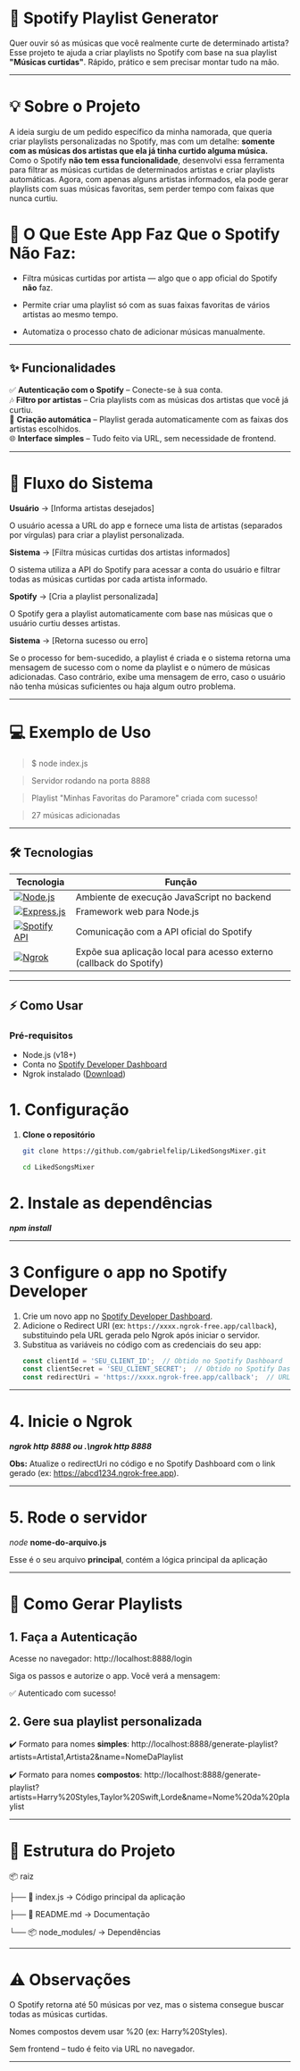 # 🎵 Spotify Playlist Generator  

Quer ouvir só as músicas que você realmente curte de determinado artista? Esse projeto te ajuda a criar playlists no Spotify com base na sua playlist **"Músicas curtidas"**. Rápido, prático e sem precisar montar tudo na mão.  

---

# 💡 Sobre o Projeto
A ideia surgiu de um pedido específico da minha namorada, que queria criar playlists personalizadas no Spotify, mas com um detalhe: **somente com as músicas dos artistas que ela já tinha curtido alguma música.** Como o Spotify **não tem essa funcionalidade**, desenvolvi essa ferramenta para filtrar as músicas curtidas de determinados artistas e criar playlists automáticas. Agora, com apenas alguns artistas informados, ela pode gerar playlists com suas músicas favoritas, sem perder tempo com faixas que nunca curtiu.





# 🤖 O Que Este App Faz Que o Spotify Não Faz:

- Filtra músicas curtidas por artista — algo que o app oficial do Spotify **não** faz.

- Permite criar uma playlist só com as suas faixas favoritas de vários artistas ao mesmo tempo.

- Automatiza o processo chato de adicionar músicas manualmente.

---

## ✨ Funcionalidades  

✅ **Autenticação com o Spotify** – Conecte-se à sua conta.  
🎶 **Filtro por artistas** – Cria playlists com as músicas dos artistas que você já curtiu.  
🔄 **Criação automática** – Playlist gerada automaticamente com as faixas dos artistas escolhidos.  
🌐 **Interface simples** – Tudo feito via URL, sem necessidade de frontend.  

---

# 🔄 Fluxo do Sistema
**Usuário** → [Informa artistas desejados]

O usuário acessa a URL do app e fornece uma lista de artistas (separados por vírgulas) para criar a playlist personalizada.

**Sistema** → [Filtra músicas curtidas dos artistas informados]

O sistema utiliza a API do Spotify para acessar a conta do usuário e filtrar todas as músicas curtidas por cada artista informado.

**Spotify** → [Cria a playlist personalizada]

O Spotify gera a playlist automaticamente com base nas músicas que o usuário curtiu desses artistas.

**Sistema** → [Retorna sucesso ou erro]

Se o processo for bem-sucedido, a playlist é criada e o sistema retorna uma mensagem de sucesso com o nome da playlist e o número de músicas adicionadas. Caso contrário, exibe uma mensagem de erro, caso o usuário não tenha músicas suficientes ou haja algum outro problema.

---

# 💻 Exemplo de Uso

> $ node index.js

> Servidor rodando na porta 8888

> Playlist "Minhas Favoritas do Paramore" criada com sucesso!

> 27 músicas adicionadas

---

## 🛠️ Tecnologias  

| Tecnologia | Função |
|------------|--------|
| [![Node.js](https://img.shields.io/badge/Node.js-339933?style=for-the-badge&logo=nodedotjs&logoColor=white)](https://nodejs.org/) | Ambiente de execução JavaScript no backend |
| [![Express.js](https://img.shields.io/badge/Express.js-000000?style=for-the-badge&logo=express&logoColor=white)](https://expressjs.com/) | Framework web para Node.js |
| [![Spotify API](https://img.shields.io/badge/Spotify_API-1ED760?style=for-the-badge&logo=spotify&logoColor=white)](https://github.com/thelinmichael/spotify-web-api-node) | Comunicação com a API oficial do Spotify |
| [![Ngrok](https://img.shields.io/badge/Ngrok-1F1F1F?style=for-the-badge&logo=ngrok&logoColor=white)](https://ngrok.com/) | Expõe sua aplicação local para acesso externo (callback do Spotify) |

---

## ⚡ Como Usar  

### **Pré-requisitos**  
- Node.js (v18+)  
- Conta no [Spotify Developer Dashboard](https://developer.spotify.com/dashboard/)  
- Ngrok instalado ([Download](https://ngrok.com/download))  

# 1. **Configuração**  

1. **Clone o repositório**  
   ```bash
   git clone https://github.com/gabrielfelip/LikedSongsMixer.git

   cd LikedSongsMixer
   
# 2. **Instale as dependências**

***npm install***

---

# 3 Configure o app no Spotify Developer

1. Crie um novo app no [Spotify Developer Dashboard](https://developer.spotify.com/dashboard/).
2. Adicione o Redirect URI (ex: `https://xxxx.ngrok-free.app/callback`), substituindo pela URL gerada pelo Ngrok após iniciar o servidor.
3. Substitua as variáveis no código com as credenciais do seu app:
   ```javascript
   const clientId = 'SEU_CLIENT_ID';  // Obtido no Spotify Dashboard
   const clientSecret = 'SEU_CLIENT_SECRET';  // Obtido no Spotify Dashboard
   const redirectUri = 'https://xxxx.ngrok-free.app/callback';  // URL gerada pelo Ngrok


---

# 4. **Inicie o Ngrok**

***ngrok http 8888 ou .\ngrok http 8888***

**Obs:** Atualize o redirectUri no código e no Spotify Dashboard com o link gerado (ex: https://abcd1234.ngrok-free.app).

---

# 5. **Rode o servidor**

*node* **nome-do-arquivo.js**

Esse é o seu arquivo **principal**, contém a lógica principal da aplicação

---

# 🔄 **Como Gerar Playlists**
## 1. **Faça a Autenticação**

Acesse no navegador: http://localhost:8888/login

Siga os passos e autorize o app. Você verá a mensagem:

✅ Autenticado com sucesso!

## 2. **Gere sua playlist personalizada**

✔️ Formato para nomes **simples**: http://localhost:8888/generate-playlist?artists=Artista1,Artista2&name=NomeDaPlaylist

✔️ Formato para nomes **compostos**: http://localhost:8888/generate-playlist?artists=Harry%20Styles,Taylor%20Swift,Lorde&name=Nome%20da%20playlist

---

# 📂 Estrutura do Projeto

📦 raiz

├── 📄 index.js          → Código principal da aplicação

├── 📄 README.md         → Documentação

└── 📦 node_modules/     → Dependências

---

# ⚠️ Observações

O Spotify retorna até 50 músicas por vez, mas o sistema consegue buscar todas as músicas curtidas.

Nomes compostos devem usar %20 (ex: Harry%20Styles).

Sem frontend – tudo é feito via URL no navegador.

---










